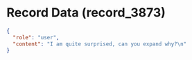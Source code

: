 # Record Data (record_3873)

```json
{
  "role": "user",
  "content": "I am quite surprised, can you expand why?\n"
}
```
